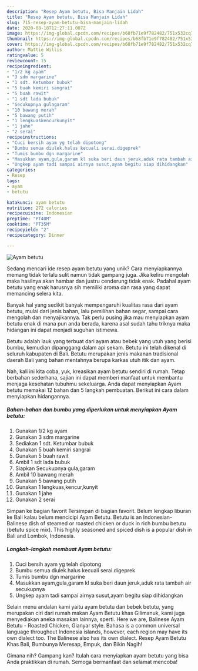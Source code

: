 ```yaml
---
description: "Resep Ayam betutu, Bisa Manjain Lidah"
title: "Resep Ayam betutu, Bisa Manjain Lidah"
slug: 715-resep-ayam-betutu-bisa-manjain-lidah
date: 2020-08-18T12:27:11.007Z
image: https://img-global.cpcdn.com/recipes/b68fb71e9f782482/751x532cq70/ayam-betutu-foto-resep-utama.jpg
thumbnail: https://img-global.cpcdn.com/recipes/b68fb71e9f782482/751x532cq70/ayam-betutu-foto-resep-utama.jpg
cover: https://img-global.cpcdn.com/recipes/b68fb71e9f782482/751x532cq70/ayam-betutu-foto-resep-utama.jpg
author: Mattie Willis
ratingvalue: 5
reviewcount: 15
recipeingredient:
- "1/2 kg ayam"
- "3 sdm margarine"
- "1 sdt. Ketumbar bubuk"
- "5 buah kemiri sangrai"
- "5 buah rawit"
- "1 sdt lada bubuk"
- "Secukupnya gulagaram"
- "10 bawang merah"
- "5 bawang putih"
- "1 lengkuaskencurkunyit"
- "1 jahe"
- "2 serai"
recipeinstructions:
- "Cuci bersih ayam yg telah dipotong"
- "Bumbu semua diulek.halus kecuali serai.digeprek"
- "Tumis bumbu dgn margarine"
- "Masukkan ayam,gula,garam kl suka beri daun jeruk,aduk rata tambah air secukupnya"
- "Ungkep ayam tadi sampai airnya susut,ayam begitu siap dihidangkan"
categories:
- Resep
tags:
- ayam
- betutu

katakunci: ayam betutu 
nutrition: 272 calories
recipecuisine: Indonesian
preptime: "PT40M"
cooktime: "PT35M"
recipeyield: "2"
recipecategory: Dinner

---
```



![Ayam betutu](https://img-global.cpcdn.com/recipes/b68fb71e9f782482/751x532cq70/ayam-betutu-foto-resep-utama.jpg)

Sedang mencari ide resep ayam betutu yang unik? Cara menyiapkannya memang tidak terlalu sulit namun tidak gampang juga. Jika keliru mengolah maka hasilnya akan hambar dan justru cenderung tidak enak. Padahal ayam betutu yang enak harusnya sih memiliki aroma dan rasa yang dapat memancing selera kita.

Banyak hal yang sedikit banyak mempengaruhi kualitas rasa dari ayam betutu, mulai dari jenis bahan, lalu pemilihan bahan segar, sampai cara mengolah dan menyajikannya. Tak perlu pusing jika mau menyiapkan ayam betutu enak di mana pun anda berada, karena asal sudah tahu triknya maka hidangan ini dapat menjadi suguhan istimewa.

Betutu adalah lauk yang terbuat dari ayam atau bebek yang utuh yang berisi bumbu, kemudian dipanggang dalam api sekam. Betutu ini telah dikenal di seluruh kabupaten di Bali. Betutu merupakan jenis makanan tradisional daerah Bali yang bahan mentahnya berupa karkas utuh itik dan ayam.


Nah, kali ini kita coba, yuk, kreasikan ayam betutu sendiri di rumah. Tetap berbahan sederhana, sajian ini dapat memberi manfaat untuk membantu menjaga kesehatan tubuhmu sekeluarga. Anda dapat menyiapkan Ayam betutu memakai 12 bahan dan 5 langkah pembuatan. Berikut ini cara dalam menyiapkan hidangannya.

<!--inarticleads1-->

##### Bahan-bahan dan bumbu yang diperlukan untuk menyiapkan Ayam betutu:

1. Gunakan 1/2 kg ayam
1. Gunakan 3 sdm margarine
1. Sediakan 1 sdt. Ketumbar bubuk
1. Gunakan 5 buah kemiri sangrai
1. Gunakan 5 buah rawit
1. Ambil 1 sdt lada bubuk
1. Siapkan Secukupnya gula,garam
1. Ambil 10 bawang merah
1. Gunakan 5 bawang putih
1. Gunakan 1 lengkuas,kencur,kunyit
1. Gunakan 1 jahe
1. Gunakan 2 serai


Simpan ke bagian favorit Tersimpan di bagian favorit. Belum lengkap liburan ke Bali kalau belum mencicipi Ayam Betutu. Betutu is an Indonesian-Balinese dish of steamed or roasted chicken or duck in rich bumbu betutu (betutu spice mix). This highly seasoned and spiced dish is a popular dish in Bali and Lombok, Indonesia. 

<!--inarticleads2-->

##### Langkah-langkah membuat Ayam betutu:

1. Cuci bersih ayam yg telah dipotong
1. Bumbu semua diulek.halus kecuali serai.digeprek
1. Tumis bumbu dgn margarine
1. Masukkan ayam,gula,garam kl suka beri daun jeruk,aduk rata tambah air secukupnya
1. Ungkep ayam tadi sampai airnya susut,ayam begitu siap dihidangkan


Selain menu andalan kami yaitu ayam betutu dan bebek betutu, yang merupakan ciri dari rumah makan Ayam Betutu khas Gilimanuk, kami juga menyediakan aneka masakan lainnya, sperti. Here we are, Balinese Ayam Betutu - Roasted Chicken, Gianyar style. Bahasa is a common universal language throughout Indonesia islands, however, each region may have its own dialect too. The Balinese also has its own dialect. Resep Ayam Betutu Khas Bali, Bumbunya Meresap, Empuk, dan Bikin Nagih! 

Gimana nih? Gampang kan? Itulah cara menyiapkan ayam betutu yang bisa Anda praktikkan di rumah. Semoga bermanfaat dan selamat mencoba!
